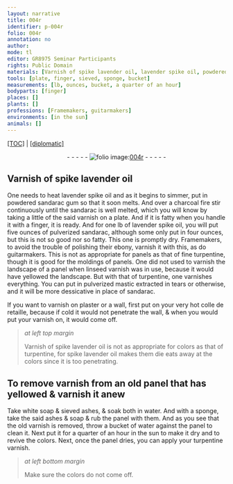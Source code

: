 ```yaml
---
layout: narrative
title: 004r
identifier: p-004r
folio: 004r
annotation: no
author:
mode: tl
editor: GR8975 Seminar Participants
rights: Public Domain
materials: [Varnish of spike lavender oil, lavender spike oil, powdered sandarac gum, charcoal, sandarac, varnish, pulverized sandarac, ebony, fine turpentine, linseed varnish, turpentine, pulverized mastic, plaster, colle de retaille, spike lavender oil, white soap, sieved ashes, water, ashes, soap, turpentine varnish]
tools: [plate, finger, sieved, sponge, bucket]
measurements: [lb, ounces, bucket, a quarter of an hour]
bodyparts: [finger]
places: []
plants: []
professions: [Framemakers, guitarmakers]
environments: [in the sun]
animals: []
---
```


<p><a href="{{ site.baseurl }}/translation/">[TOC]</a> | <a href="{{ site.baseurl }}/texts/p-004r_tc/">[diplomatic]</a></p><div class="folio" align="center">- - - - - <a href="http://gallica.bnf.fr/ark:/12148/btv1b10500001g/f13.image" target="_blank"><img src="https://cu-mkp.github.io/2017-workshop-edition/assets/photo-icon.png" alt="folio image: " style="display:inline-block; margin-bottom:-3px;"/>004r</a> - - - - - </div>  
  

## <span class="m">Varnish of spike lavender oil</span>

 
One needs to heat <span class="m">lavender spike oil</span> and as it begins to simmer, put in <span class="m">powdered sandarac gum</span> so that it soon melts. And over a <span class="m">charcoal</span> fire stir continuously until the <span class="m">sandarac</span> is well melted, which you will know by taking a little of the said <span class="m">varnish</span> on a <span class="tl">plate</span>. And if it is fatty when you handle it with a <span class="tl"><span class="bp">finger</span></span>, it is ready. And for one <span class="ms">lb</span> of <span class="m">lavender spike oil</span>, you will put five <span class="ms">ounces</span> of <span class="m">pulverized sandarac</span>, although some only put in four <span class="ms">ounces</span>, but this is not so good nor so fatty. This one is promptly dry. <span class="pro">Framemakers</span>, to avoid the trouble of polishing their <span class="m">ebony</span>, varnish it with this, as do <span class="pro">guitarmakers</span>. This is not as appropriate for panels as that of <span class="m">fine turpentine</span>, though it is good for the moldings of panels. One did not used to varnish the landscape of a panel when <span class="m">linseed varnish</span> was in use, because it would have yellowed the landscape. But with that of <span class="m">turpentine</span>, one varnishes everything. You can put in <span class="m">pulverized mastic</span> extracted in tears or otherwise, and it will be more dessicative in place of <span class="m">sandarac</span>.
 
If you want to varnish on <span class="m">plaster</span> or a wall, first put on your very hot <span class="m">colle de retaille</span>, because if cold it would not penetrate the wall, & when you would put your <span class="m">varnish</span> on, it would come off.
 
> *at left top margin*
> 
> 
>   <span class="m">Varnish of spike lavender oil</span> is not as appropriate for colors as that of <span class="m">turpentine</span>, for <span class="m">spike lavender oil</span> <span class="del">makes them die</span> <span class="add">eats away at</span> the colors since it is too penetrating.
 
 
  

## To remove <span class="m">varnish</span> from an old panel that has yellowed & varnish it anew

 
Take <span class="m">white soap</span> & <span class="m"><span class="tl">sieved</span> ashes</span>, & soak both in <span class="m">water</span>. And with a <span class="tl">sponge</span>, take the said <span class="m">ashes</span> & <span class="m">soap</span> & rub the panel with them. And as you see that the old <span class="m">varnish</span> is removed, throw a <span class="tl"><span class="ms">bucket</span></span> of <span class="m">water</span> against the panel to clean it. Next put it for <span class="ms"><span class="tmp">a quarter of an hour</span></span> <span class="env">in the sun</span> to make it dry and to revive the colors. Next, once the panel dries, you can apply your <span class="m">turpentine varnish</span>.
 
> *at left bottom margin*
> 
> 
>   Make sure the colors do not come off.
 
